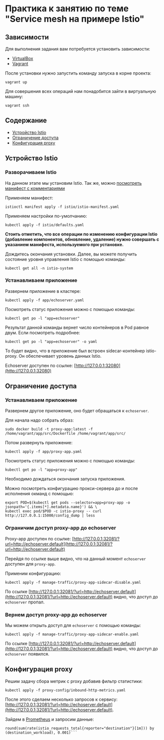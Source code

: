 # Практика к занятию по теме "Service mesh на примере Istio"

## Зависимости

Для выполнения задания вам потребуется установить зависимости:

- [VirtualBox](https://www.virtualbox.org/wiki/Downloads)
- [Vagrant](https://www.vagrantup.com/downloads.html)

После установки нужно запустить команду запуска в корне проекта:

```shell script
vagrant up
```

Для совершения всех операций нам понадобится зайти в виртуальную машину:

```shell script
vagrant ssh
```

## Содержание

* [Устройство Istio](#Устройство-Istio)
* [Ограничение доступа](#Ограничение-доступа)
* [Конфигурация proxy](#Конфигурация-proxy)

## Устройство Istio

### Разворачиваем Istio 

На данном этапе мы установим Istio.
Так же, можно [посмотреть манифест с комментариями](istio/istio-manifest.yaml)

Применяем манифест:

```shell script
istioctl manifest apply -f istio/istio-manifest.yaml
```

Применяем настройки по-умолчанию:

```shell script
kubectl apply -f istio/defaults.yaml
```

__Стоить отметить, что все операции по изменению конфигурации Istio 
(добавление компонентов, обновление, удаление) нужно совершать с указанием манифеста,
используемого при установке.__

Дождитесь окончания установки. Далее, вы можете получить состояние
уровня управления Istio с помощью команды:

```shell script
kubectl get all -n istio-system
```

### Устанавливаем приложение

Развернем приложение в кластере:

```shell script
kubectl apply -f app/echoserver.yaml
```

Посмотреть статус приложения можно с помощью команды:

```shell script
kubectl get po -l "app=echoserver"
```

Результат данной команды вернет число контейнеров в Pod равное двум. Если посмотреть
подробнее:

```shell script
kubectl get po -l "app=echoserver" -o yaml
```

То будет видно, что в приложение был встроен sidecar-контейнер istio-proxy.
Он обеспечивает уровень данных Istio.

Echoserver доступен по ссылке:
[http://127.0.0.1:32080](http://127.0.0.1:32080)

## Ограничение доступа

### Устанавливаем приложение

Развернем другое приложение, оно будет обращаться к `echoserver`.

Для начала надо собрать образ:

```shell script
sudo docker build -t proxy-app:latest -f /home/vagrant/app/src/Dockerfile /home/vagrant/app/src/
```

Потом развернуть приложение:

```shell script
kubectl apply -f app/proxy-app.yaml
```

Посмотреть статус приложения можно с помощью команды:

```shell script
kubectl get po -l "app=proxy-app"
```

Необходимо дождаться окончания запуска приложения.

Можно посмотреть конфигурацию прокси-сервера до и после исполнения окманд с помощью:

```shell script
export POD=$(kubectl get pods --selector=app=proxy-app -o jsonpath='{.items[*].metadata.name}') && \
kubectl exec pod/$POD -c istio-proxy -- curl http://127.0.0.1:15000/config_dump | less
```

### Ограничим доступ proxy-app до echoserver

Proxy-app доступен по ссылке: 
[http://127.0.0.1:32081/?url=http://echoserver.default](http://127.0.0.1:32081/?url=http://echoserver.default)

Перейдя по ссылке выше видно, что на данный момент `echoserver` доступен для `proxy-app`.

Применим конфигурацию:
```shell script
kubectl apply -f manage-traffic/proxy-app-sidecar-disable.yaml
```

По ссылке [http://127.0.0.1:32081/?url=http://echoserver.default](http://127.0.0.1:32081/?url=http://echoserver.default)
видно, что доступ до `echoserver` пропал.

### Вернем доступ proxy-app до echoserver

Мы можем открыть доступ для `echoserver` с помощью команды:

```shell script
kubectl apply -f manage-traffic/proxy-app-sidecar-enable.yaml
```

По ссылке [http://127.0.0.1:32081/?url=http://echoserver.default](http://127.0.0.1:32081/?url=http://echoserver.default)
видно, что доступ до `echoserver` появился.

## Конфигурация proxy

Решим задачу сбора метрик с proxy добавив фильтр статистики:

```shell script
kubectl apply -f proxy-config/inbound-http-metrics.yaml
```

После этого сделаем несколько запросов к сервису:
[http://127.0.0.1:32081/?url=http://echoserver.default](http://127.0.0.1:32081/?url=http://echoserver.default).

Зайдем в [Prometheus](http://127.0.0.1:32082) и запросим данные:

```text
round(sum(rate(istio_requests_total{reporter="destination"}[1m])) by (destination_workload), 0.001)```
